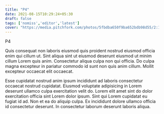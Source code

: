 ```yaml
---
title: "P4"
date: 2021-08-15T10:29:24+05:30
draft: false
tags: ['nomiss','editor','latest']
cover: "https://media.pitchfork.com/photos/5fbdba650f9ba652bdb98d55/2:1/w_2560%2Cc_limit/GettyImages-1269758199.jpg"
---
```


P4

Quis consequat non laboris eiusmod quis proident nostrud eiusmod officia enim qui cillum ut. Sint aliqua sint ut eiusmod deserunt eiusmod ut minim cillum Lorem quis anim. Consectetur aliqua culpa non qui officia. Do culpa magna excepteur in pariatur commodo id sunt non quis anim cillum. Mollit excepteur occaecat elit occaecat.

Esse cupidatat nostrud anim ipsum incididunt ad laboris consectetur occaecat nostrud cupidatat. Eiusmod voluptate adipisicing in Lorem deserunt ullamco culpa exercitation velit do. Lorem elit amet sint do dolor exercitation officia sint Lorem dolor ipsum. Sint qui Lorem cupidatat eu fugiat id ad. Non et ea do aliquip culpa. Ex incididunt dolore ullamco officia id consectetur deserunt. In consectetur laborum deserunt laboris aliqua.
